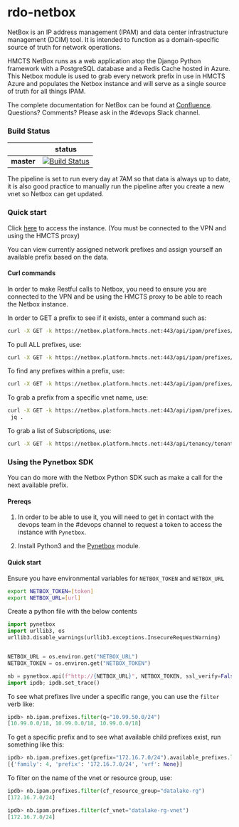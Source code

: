 # rdo-netbox

NetBox is an IP address management (IPAM) and data center infrastructure
management (DCIM) tool. It is intended to function as a domain-specific source of truth for network operations.

HMCTS NetBox runs as a web application atop the Django Python framework
with a PostgreSQL database and a Redis Cache hosted in Azure.
This Netbox module is used to grab every network prefix in use in HMCTS Azure
and populates the Netbox instance and will serve as a single source of truth for
all things IPAM.

The complete documentation for NetBox can be found at [Confluence](https://tools.hmcts.net/confluence/display/RD/Netbox).
Questions? Comments? Please ask in the #devops Slack channel.



### Build Status

|             | status |
|-------------|------------|
| **master** | [![Build Status](https://dev.azure.com/hmcts/DevOps/_apis/build/status/hmcts.rdo-netbox?branchName=master)](https://dev.azure.com/hmcts/DevOps/_build?definitionId=345) |

The pipeline is set to run every day at 7AM so that data is always up to date, it is also good practice to manually run the pipeline after
you create a new vnet so Netbox can get updated.

### Quick start

Click [here](https://netbox.platform.hmcts.net) to access the instance. (You must be connected to the VPN and using the HMCTS proxy)

You can view currently assigned network prefixes and assign yourself an available prefix based on the data.

#### Curl commands

In order to make Restful calls to Netbox, you need to ensure you are connected to the VPN and be using the HMCTS proxy
to be able to reach the Netbox instance.

In order to GET a prefix to see if it exists, enter a command such as:
```bash
curl -X GET -k https://netbox.platform.hmcts.net:443/api/ipam/prefixes/?prefix=10.230.6.0%2F24 -H "accept: application/json" | jq .
```

To pull ALL prefixes, use:
```bash
curl -X GET -k https://netbox.platform.hmcts.net:443/api/ipam/prefixes/ -H "accept: application/json" | jq .
```

To find any prefixes within a prefix, use:
```bash
curl -X GET -k https://netbox.platform.hmcts.net:443/api/ipam/prefixes/?within=10.50.0.0%2F16 -H "accept: application/json" | jq .
```

To grab a prefix from a specific vnet name, use:
```bash
curl -X GET -k https://netbox.platform.hmcts.net:443/api/ipam/prefixes/?cf_vnet="datalake-rg-vnet" -H "accept: application/json" |
 jq .
```

To grab a list of Subscriptions, use:
```bash
curl -X GET -k https://netbox.platform.hmcts.net:443/api/tenancy/tenants/ -H "accept: application/json" | jq .
```

### Using the Pynetbox SDK

You can do more with the Netbox Python SDK such as make a call for the next available prefix.

#### Prereqs

1) In order to be able to use it, you will need to get in contact with the devops team in the #devops
channel to request a token to access the instance with `Pynetbox`.

2) Install Python3 and the [Pynetbox](https://pypi.org/project/pynetbox/) module.
   
#### Quick start

Ensure you have environmental variables for `NETBOX_TOKEN` and `NETBOX_URL`
```bash
export NETBOX_TOKEN=[token]
export NETBOX_URL=[url]
```

Create a python file with the below contents
```python
import pynetbox
import urllib3, os
urllib3.disable_warnings(urllib3.exceptions.InsecureRequestWarning)


NETBOX_URL = os.environ.get("NETBOX_URL")
NETBOX_TOKEN = os.environ.get("NETBOX_TOKEN")

nb = pynetbox.api(f"http://{NETBOX_URL}", NETBOX_TOKEN, ssl_verify=False)
import ipdb; ipdb.set_trace()
```

To see what prefixes live under a specific range, you can use the `filter` verb like:
```python
ipdb> nb.ipam.prefixes.filter(q="10.99.50.0/24")                                                                                                                     
[10.99.0.0/18, 10.99.0.0/18, 10.99.0.0/18]
```

To get a specific prefix and to see what available child prefixes exist, run something like this:
```python
ipdb> nb.ipam.prefixes.get(prefix="172.16.7.0/24").available_prefixes.list()                                                                                         
[{'family': 4, 'prefix': '172.16.7.0/24', 'vrf': None}]
```

To filter on the name of the vnet or resource group, use:
```python
ipdb> nb.ipam.prefixes.filter(cf_resource_group="datalake-rg")
[172.16.7.0/24]

ipdb> nb.ipam.prefixes.filter(cf_vnet="datalake-rg-vnet")
[172.16.7.0/24]
```

